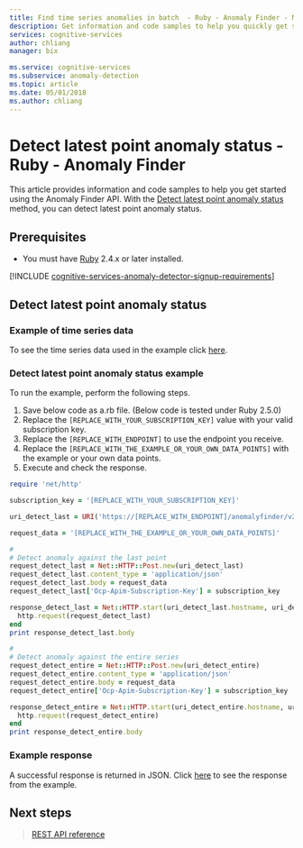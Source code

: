 ```yaml
---
title: Find time series anomalies in batch  - Ruby - Anomaly Finder - Microsoft Cognitive Services | Microsoft Docs
description: Get information and code samples to help you quickly get started using Anomaly Finder with Python in Cognitive Services.
services: cognitive-services
author: chliang
manager: bix

ms.service: cognitive-services
ms.subservice: anomaly-detection
ms.topic: article
ms.date: 05/01/2018
ms.author: chliang
---
```


# Detect latest point anomaly status  - Ruby - Anomaly Finder

This article provides information and code samples to help you get started using the Anomaly Finder API. With the [Detect latest point anomaly status](https://westus2.dev.cognitive.microsoft.com/docs/services/AnomalyFinderV2/operations/post-timeseries-last-detect) method, you can detect latest point anomaly status.


## Prerequisites

- You must have [Ruby](https://www.ruby-lang.org/en/downloads/) 2.4.x or later installed.

[!INCLUDE [cognitive-services-anomaly-detector-signup-requirements](../../../../includes/cognitive-services-anomaly-detector-signup-requirements.md)]

## Detect latest point anomaly status

### Example of time series data

To see the time series data used in the example click [here](../includes/request.md).

### Detect latest point anomaly status example

To run the example, perform the following steps.

1. Save below code as a.rb file. (Below code is tested under Ruby 2.5.0)
2. Replace the `[REPLACE_WITH_YOUR_SUBSCRIPTION_KEY]` value with your valid subscription key.
3. Replace the `[REPLACE_WITH_ENDPOINT]` to use the endpoint you receive.
4. Replace the `[REPLACE_WITH_THE_EXAMPLE_OR_YOUR_OWN_DATA_POINTS]` with the example or your own data points.
5. Execute and check the response.

```ruby
require 'net/http'

subscription_key = '[REPLACE_WITH_YOUR_SUBSCRIPTION_KEY]'

uri_detect_last = URI('https://[REPLACE_WITH_ENDPOINT]/anomalyfinder/v2.0/timeseries/last/detect')

request_data = '[REPLACE_WITH_THE_EXAMPLE_OR_YOUR_OWN_DATA_POINTS]'

#
# Detect anomaly against the last point
request_detect_last = Net::HTTP::Post.new(uri_detect_last)
request_detect_last.content_type = 'application/json'
request_detect_last.body = request_data
request_detect_last['Ocp-Apim-Subscription-Key'] = subscription_key

response_detect_last = Net::HTTP.start(uri_detect_last.hostname, uri_detect_last.port, :use_ssl => true) do |http|
  http.request(request_detect_last)
end
print response_detect_last.body

#
# Detect anomaly against the entire series
request_detect_entire = Net::HTTP::Post.new(uri_detect_entire)
request_detect_entire.content_type = 'application/json'
request_detect_entire.body = request_data
request_detect_entire['Ocp-Apim-Subscription-Key'] = subscription_key

response_detect_entire = Net::HTTP.start(uri_detect_entire.hostname, uri_detect_entire.port, :use_ssl => true) do |http|
  http.request(request_detect_entire)
end
print response_detect_entire.body
```

### Example response

A successful response is returned in JSON. Click [here](../includes/response-latest.md) to see the response from the example.

## Next steps

> [REST API reference](https://westus2.dev.cognitive.microsoft.com/docs/services/AnomalyFinderV2/operations/post-timeseries-last-detect)
